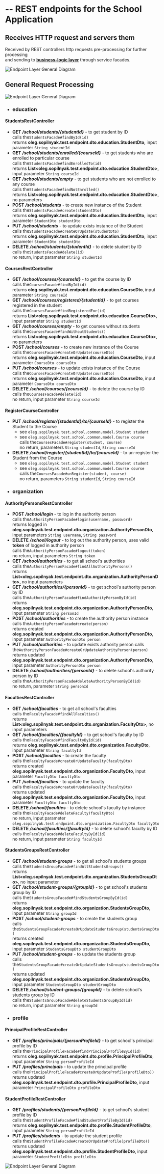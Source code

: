 # --  REST endpoints for the School Application

## Receives HTTP request and servers them 

Received by REST controllers http requests pre-processing
for further processing<br> and sending to **<ins>business-logic layer</ins>** through service facades.  

![Endpoint Layer General Diagram](diagrams/Endpoints%20Layer%20General%20Diagram.png "Endpoint Layer Diagram")
## General Request Processing
![Endpoint Layer General Diagram](diagrams/Endpoints%20Layer%20Sequence%20Diagram.png "Endpoint Layer Diagram")
* ### education
#### StudentsRestController
* **GET** **_/school/students/{studentId}_** - to get student by ID<BR>
  calls the`StudentsFacade#findById(id)`<BR>
  returns **oleg.sopilnyak.test.endpoint.dto.education.StudentDto**, input parameter `String studentId`
* **GET** **_/school/students/enrolled/{courseId}_** - to get students who are enrolled to particular course<BR>
  calls the`StudentsFacade#findEnrolledTo(id)`<BR>
  returns **List&lt;oleg.sopilnyak.test.endpoint.dto.education.StudentDto&gt;**, input parameter `String courseId`
* **GET** **_/school/students/empty_** - to get students who are not enrolled to any course<BR>
  calls the`StudentsFacade#findNotEnrolled()`<BR>
  returns **List&lt;oleg.sopilnyak.test.endpoint.dto.education.StudentDto&gt;**, no parameters
* **POST** **_/school/students_** - to create new instance of the Student<BR>
  calls the`StudentsFacade#create(studentDto)`<BR>
  returns **oleg.sopilnyak.test.endpoint.dto.education.StudentDto**, input parameter `StudentDto studentDto`
* **PUT** **_/school/students_** - to update exists instance of the Student<BR>
  calls the`StudentsFacade#createOrUpdate(studentDto)`<BR>
  returns **oleg.sopilnyak.test.endpoint.dto.education.StudentDto**, input parameter `StudentDto studentDto`
* **DELETE** **_/school/students/{studentId}_** - to delete student by ID<BR>
  calls the`StudentsFacade#delete(id)`<BR>
  no return, input parameter `String studentId`
#### CoursesRestController
* **GET** **_/school/courses/{courseId}_** - to get the course by ID<BR>
  calls the`CoursesFacade#findById(id)`<BR>
  returns **oleg.sopilnyak.test.endpoint.dto.education.CourseDto**, input parameter `String courseId`
* **GET** **_/school/courses/registered/{studentId}_** - to get courses registered in the student<BR>
  calls the`CoursesFacade#findRegisteredFor(id)`<BR>
  returns **List&lt;oleg.sopilnyak.test.endpoint.dto.education.CourseDto&gt;**, input parameter `String studentId`
* **GET** **_/school/courses/empty_** - to get courses without students<BR>
  calls the`CoursesFacade#findWithoutStudents()`<BR>
  returns **List&lt;oleg.sopilnyak.test.endpoint.dto.education.CourseDto&gt;**, no parameters
* **POST** **_/school/courses_** - to create new instance of the Course<BR>
  calls the`CoursesFacade#createOrUpdate(courseDto)`<BR>
  returns **oleg.sopilnyak.test.endpoint.dto.education.CourseDto**, input parameter `CourseDto courseDto`
* **PUT** **_/school/courses_** - to update exists instance of the Course<BR>
  calls the`CoursesFacade#createOrUpdate(courseDto)`<BR>
  returns **oleg.sopilnyak.test.endpoint.dto.education.CourseDto**, input parameter `CourseDto courseDto`
* **DELETE** **_/school/courses/{courseId}_** - to delete the course by ID<BR>
  calls the`CoursesFacade#delete(id)`<BR>
  no return, input parameter `String courseId`
#### RegisterCourseController
* **PUT** **_/school/register/{studentId}/to/{courseId}_** - to register the Student to the Course<BR>
  - see `oleg.sopilnyak.test.school.common.model.Student student`<BR>
  - see `oleg.sopilnyak.test.school.common.model.Course course`<BR>
    calls the`CoursesFacade#register(student, course)`<BR>
  no return, parameters `String studentId`, `String courseId`
* **DELETE** **_/school/register/{studentId}/to/{courseId}_** - to un-register the Student from the Course<BR>
    - see `oleg.sopilnyak.test.school.common.model.Student student`<BR>
    - see `oleg.sopilnyak.test.school.common.model.Course course`<BR>
      calls the`CoursesFacade#unRegister(student, course)`<BR>
  no return, parameters `String studentId`, `String courseId`
* ### organization
#### AuthorityPersonsRestController
* **POST** **_/school/login_** - to log in the authority person<BR>
  calls the`AuthorityPersonFacade#login(username, password)`<BR>
  returns logged in **oleg.sopilnyak.test.endpoint.dto.organization.AuthorityPersonDto**, input parameters `String username`, `String password` 
* **DELETE** **_/school/logout_** - to log out the authority person, uses valid **token** of logged in authority person<BR>
  calls the`AuthorityPersonFacade#logout(token)`<BR>
  no return, input parameters `String token`
* **GET** **_/school/authorities_** - to get all school's authorities<BR>
  calls the`AuthorityPersonFacade#findAllAuthorityPersons()`<BR>
  returns **List&lt;oleg.sopilnyak.test.endpoint.dto.organization.AuthorityPersonDto&gt;**, no input parameters
* **GET** **_/school/authorities/{personId}_** - to get school's authority person by ID<BR>
  calls the`AuthorityPersonFacade#findAuthorityPersonById(id)`<BR>
  returns **oleg.sopilnyak.test.endpoint.dto.organization.AuthorityPersonDto**, input parameter `String personId`
* **POST** **_/school/authorities_** - to create the authority person instance<BR>
  calls the`AuthorityPersonFacade#create(person)`<BR>
  returns created **oleg.sopilnyak.test.endpoint.dto.organization.AuthorityPersonDto**, input parameter `AuthorityPersonDto person`
* **PUT** **_/school/authorities_** - to update exists authority person
  calls the`AuthorityPersonFacade#createOrUpdateAuthorityPerson(person)`<BR>
  returns updated **oleg.sopilnyak.test.endpoint.dto.organization.AuthorityPersonDto**, input parameter `AuthorityPersonDto person`
* **DELETE** **_/school/authorities/{personId}_** - to delete school's authority person by ID<BR>
  calls the`AuthorityPersonFacade#deleteAuthorityPersonById(id)`<BR>
  no return, parameter `String personId`
#### FacultiesRestController
* **GET** **_/school/faculties_** - to get all school's faculties<BR>
  calls the`FacultyFacade#findAllFaculties()`<BR>
  returns **List&lt;oleg.sopilnyak.test.endpoint.dto.organization.FacultyDto&gt;**, no input parameters
* **GET** **_/school/faculties/{facultyId}_** - to get school's faculty by ID<BR>
  calls the`FacultyFacade#findFacultyById(id)`<BR>
  returns **oleg.sopilnyak.test.endpoint.dto.organization.FacultyDto**, input parameter `String facultyId`
* **POST** **_/school/faculties_** - to create the faculty<BR>
  calls the`FacultyFacade#createOrUpdateFaculty(facultyDto)`<BR>
  returns created **oleg.sopilnyak.test.endpoint.dto.organization.FacultyDto**, input parameter `FacultyDto facultyDto`
* **PUT** **_/school/faculties_** - to update the faculty<BR>
  calls the`FacultyFacade#createOrUpdateFaculty(facultyDto)`<BR>
  returns updated **oleg.sopilnyak.test.endpoint.dto.organization.FacultyDto**, input parameter `FacultyDto facultyDto`
* **DELETE** **_/school/faculties_** - to delete school's faculty by instance<BR>
  calls the`FacultyFacade#deleteFaculty(facultyDto)`<BR>
  no return, input parameter `oleg.sopilnyak.test.endpoint.dto.organization.FacultyDto facultyDto`
* **DELETE** **_/school/faculties/{facultyId}_** - to delete school's faculty by ID<BR>
  calls the`FacultyFacade#deleteFacultyById(id)`<BR>
  no return, input parameter `String facultyId`
#### StudentsGroupsRestController
* **GET** **_/school/student-groups_** - to get all school's students groups<BR>
  calls the`StudentsGroupFacade#findAllStudentsGroups()`<BR>
  returns **List&lt;oleg.sopilnyak.test.endpoint.dto.organization.StudentsGroupDto&gt;**, no input parameter
* **GET** **_/school/student-groups/{groupId}_** - to get school's students group by ID<BR>
  calls the`StudentsGroupFacade#findStudentsGroupById(id)`<BR>
  returns **oleg.sopilnyak.test.endpoint.dto.organization.StudentsGroupDto**, input parameter `String groupId`
* **POST** **_/school/student-groups_** - to create the students group<BR>
  calls the`StudentsGroupFacade#createOrUpdateStudentsGroup(studentsGroupDto)`<BR>
  returns created **oleg.sopilnyak.test.endpoint.dto.organization.StudentsGroupDto**, input parameter `StudentsGroupDto studentGroupDto`
* **PUT** **_/school/student-groups_** - to update the students group<BR>
  calls the`StudentsGroupFacade#createOrUpdateStudentsGroup(studentsGroupDto)`<BR>
  returns updated **oleg.sopilnyak.test.endpoint.dto.organization.StudentsGroupDto**, input parameter `StudentsGroupDto studentGroupDto`
* **DELETE** **_/school/student-groups/{groupId}_** - to delete school's students group by ID<BR>
  calls the`StudentsGroupFacade#deleteStudentsGroupById(id)`<BR>
  no return, input parameter `String groupId`
* ### profile
#### PrincipalProfileRestController
* **GET** **_/profiles/principals/{personProfileId}_** - to get school's principal profile by ID<BR>
  calls the`PrincipalProfileFacade#findPrincipalProfileById(id)`<BR>
  returns **oleg.sopilnyak.test.endpoint.dto.profile.PrincipalProfileDto**, input parameter `String personProfileId`
* **PUT** **_/profiles/principals_** - to update the principal profile<BR>
  calls the`PrincipalProfileFacade#createOrUpdateProfile(profileDto))`<BR>
  returns updated **oleg.sopilnyak.test.endpoint.dto.profile.PrincipalProfileDto**, input parameter `PrincipalProfileDto profileDto`
#### StudentProfileRestController
* **GET** **_/profiles/students/{personProfileId}_** - to get school's student profile by ID<BR>
  calls the`StudentProfileFacade#findStudentProfileById(id)`<BR>
  returns **oleg.sopilnyak.test.endpoint.dto.profile.StudentProfileDto**, input parameter `String personProfileId`
* **PUT** **_/profiles/students_** - to update the student profile<BR>
  calls the`StudentProfileFacade#createOrUpdateProfile(profileDto))`<BR>
  returns updated **oleg.sopilnyak.test.endpoint.dto.profile.StudentProfileDto**, input parameter `StudentProfileDto profileDto`


![Endpoint Layer General Diagram](diagrams/Endpoints%20Layer%20Model%20Diagram.png "Endpoint Layer Diagram")
